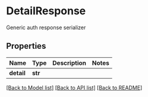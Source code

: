# DetailResponse

Generic auth response serializer

## Properties
Name | Type | Description | Notes
------------ | ------------- | ------------- | -------------
**detail** | **str** |  | 

[[Back to Model list]](../README.md#documentation-for-models) [[Back to API list]](../README.md#documentation-for-api-endpoints) [[Back to README]](../README.md)


